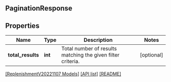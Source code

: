 ## PaginationResponse

## Properties

Name | Type | Description | Notes
------------ | ------------- | ------------- | -------------
**total_results** | **int** | Total number of results matching the given filter criteria. | [optional]

[[ReplenishmentV20221107 Models]](../) [[API list]](../../Api) [[README]](../../../README.md)
